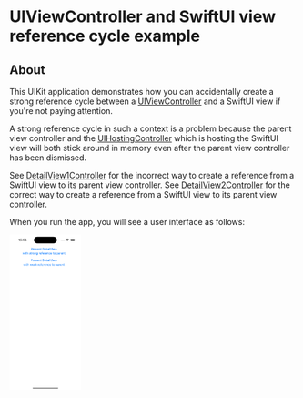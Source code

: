 # UIViewController and SwiftUI view reference cycle example

## About

This UIKit application demonstrates how you can accidentally create a strong reference cycle between a [UIViewController][1] and a SwiftUI view if you're not paying attention.

A strong reference cycle in such a context is a problem because the parent view controller and the [UIHostingController][2] which is hosting the SwiftUI view will both stick around in memory even after the parent view controller has been dismissed.

See [DetailView1Controller][3] for the incorrect way to create a reference from a SwiftUI view to its parent view controller. See [DetailView2Controller][4] for the correct way to create a reference from a SwiftUI view to its parent view controller. 

When you run the app, you will see a user interface as follows:

<img src="Screenshot.png" alt="Screenshot of application" width=25%>

[1]: https://developer.apple.com/documentation/uikit/uiviewcontroller
[2]: https://developer.apple.com/documentation/swiftui/uihostingcontroller
[3]: App8/DetailView1Controller.swift
[4]: App8/DetailView2Controller.swift
